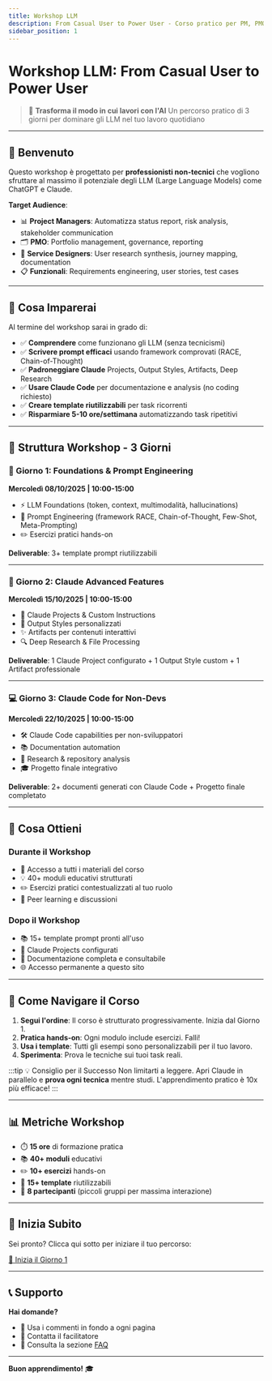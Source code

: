 ```yaml
---
title: Workshop LLM
description: From Casual User to Power User - Corso pratico per PM, PMO, Service Design e Funzionali
sidebar_position: 1
---
```


# Workshop LLM: From Casual User to Power User

> 🎯 **Trasforma il modo in cui lavori con l'AI**
> Un percorso pratico di 3 giorni per dominare gli LLM nel tuo lavoro quotidiano

---

## 👋 Benvenuto

Questo workshop è progettato per **professionisti non-tecnici** che vogliono sfruttare al massimo il potenziale degli LLM (Large Language Models) come ChatGPT e Claude.

**Target Audience**:
- 📊 **Project Managers**: Automatizza status report, risk analysis, stakeholder communication
- 🗂️ **PMO**: Portfolio management, governance, reporting
- 🎨 **Service Designers**: User research synthesis, journey mapping, documentation
- 📋 **Funzionali**: Requirements engineering, user stories, test cases

---

## 🎯 Cosa Imparerai

Al termine del workshop sarai in grado di:

- ✅ **Comprendere** come funzionano gli LLM (senza tecnicismi)
- ✅ **Scrivere prompt efficaci** usando framework comprovati (RACE, Chain-of-Thought)
- ✅ **Padroneggiare Claude** Projects, Output Styles, Artifacts, Deep Research
- ✅ **Usare Claude Code** per documentazione e analysis (no coding richiesto)
- ✅ **Creare template riutilizzabili** per task ricorrenti
- ✅ **Risparmiare 5-10 ore/settimana** automatizzando task ripetitivi

---

## 📅 Struttura Workshop - 3 Giorni

### 🌟 Giorno 1: Foundations & Prompt Engineering
**Mercoledì 08/10/2025 | 10:00-15:00**

- ⚡ LLM Foundations (token, context, multimodalità, hallucinations)
- 🎯 Prompt Engineering (framework RACE, Chain-of-Thought, Few-Shot, Meta-Prompting)
- ✏️ Esercizi pratici hands-on

**Deliverable**: 3+ template prompt riutilizzabili

---

### 🚀 Giorno 2: Claude Advanced Features
**Mercoledì 15/10/2025 | 10:00-15:00**

- 📁 Claude Projects & Custom Instructions
- 🎨 Output Styles personalizzati
- ✨ Artifacts per contenuti interattivi
- 🔍 Deep Research & File Processing

**Deliverable**: 1 Claude Project configurato + 1 Output Style custom + 1 Artifact professionale

---

### 💻 Giorno 3: Claude Code for Non-Devs
**Mercoledì 22/10/2025 | 10:00-15:00**

- 🛠️ Claude Code capabilities per non-sviluppatori
- 📚 Documentation automation
- 🔬 Research & repository analysis
- 🎓 Progetto finale integrativo

**Deliverable**: 2+ documenti generati con Claude Code + Progetto finale completato

---

## 🎁 Cosa Ottieni

### Durante il Workshop
- 📖 Accesso a tutti i materiali del corso
- 💡 40+ moduli educativi strutturati
- ✏️ Esercizi pratici contestualizzati al tuo ruolo
- 🤝 Peer learning e discussioni

### Dopo il Workshop
- 📚 15+ template prompt pronti all'uso
- 🔧 Claude Projects configurati
- 📄 Documentazione completa e consultabile
- 🌐 Accesso permanente a questo sito

---

## 🚀 Come Navigare il Corso

1. **Segui l'ordine**: Il corso è strutturato progressivamente. Inizia dal Giorno 1.
2. **Pratica hands-on**: Ogni modulo include esercizi. Falli!
3. **Usa i template**: Tutti gli esempi sono personalizzabili per il tuo lavoro.
4. **Sperimenta**: Prova le tecniche sui tuoi task reali.

:::tip 💡 Consiglio per il Successo
Non limitarti a leggere. Apri Claude in parallelo e **prova ogni tecnica** mentre studi. L'apprendimento pratico è 10x più efficace!
:::

---

## 📊 Metriche Workshop

- ⏱️ **15 ore** di formazione pratica
- 📚 **40+ moduli** educativi
- ✏️ **10+ esercizi** hands-on
- 🎯 **15+ template** riutilizzabili
- 👥 **8 partecipanti** (piccoli gruppi per massima interazione)

---

## 🏁 Inizia Subito

Sei pronto? Clicca qui sotto per iniziare il tuo percorso:

<div style={{textAlign: 'center', margin: '2rem 0'}}>
  <a href="/docs/giorno-1-foundations" style={{
    background: 'linear-gradient(90deg, #667eea 0%, #764ba2 100%)',
    color: 'white',
    padding: '1rem 2rem',
    borderRadius: '8px',
    textDecoration: 'none',
    fontWeight: 'bold',
    fontSize: '1.2rem',
    display: 'inline-block'
  }}>
    🚀 Inizia il Giorno 1
  </a>
</div>

---

## 📞 Supporto

**Hai domande?**
- 💬 Usa i commenti in fondo a ogni pagina
- 📧 Contatta il facilitatore
- 🔗 Consulta la sezione [FAQ](/docs/risorse/faq)

---

**Buon apprendimento!** 🎓
